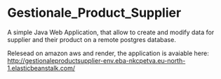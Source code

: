 # Gestionale_Product_Supplier

A simple Java Web Application, that allow to create and modify data for supplier and their product on a remote postgres database.

Relesead on amazon aws and render, the application is avaiable here:
http://gestionaleproductsupplier-env.eba-nkcpetva.eu-north-1.elasticbeanstalk.com/
